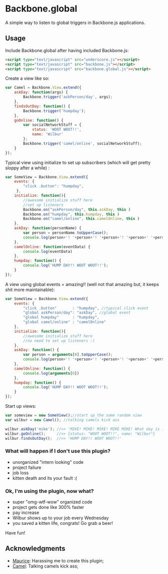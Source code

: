 # Backbone.global

A simple way to listen to global triggers in Backbone.js applications.

## Usage

Include Backbone.global after having included Backbone.js:

```html
<script type="text/javascript" src="underscore.js"></script>
<script type="text/javascript" src="backbone.js"></script>
<script type="text/javascript" src="backbone.global.js"></script>
```

Create a view like so:

```javascript
var Camel = Backbone.View.extend({
    askDay: function(args) { 
        Backbone.trigger('askPerson/day', args);
    },
    findsOutDay: function() { 
        Backbone.trigger('humpday'); 
    },
    goOnline: function() {
        var socialNetworkStuff = {
            status: 'WOOT WOOT!!',
            name: 'Wilbur'
        };
        Backbone.trigger('camel/online', socialNetworkStuff);
    }
});
```

Typical view using initialize to set up subscribers (which will get pretty sloppy after a while) :

```javascript
var SomeView = Backbone.View.extend({
    events: {
        "click .button": "humpday",
     },
    initialize: function(){
        //awesome initialize stuff here
        //set up listeners
        Backbone.on("askPerson/day", this.askDay, this )
        Backbone.on("humpday", this.humpday, this )
        Backbone.on("camel/online", this.camelOnline, this )
    },
    askDay: function(personName) {
        var person = personName.toUpperCase();
        console.log(person+'! '+person+'! '+person+'! '+person+' '+person+'! What day is it?');
    },
    camelOnline: function(eventData) {
        console.log(eventData)
    },
    humpday: function() {
        console.log('HUMP DAY!! WOOT WOOT!!');
    }
});
```

A view using global events = amazing!! (well not that amazing but, it keeps shit more maintainable):

```javascript
var SomeView = Backbone.View.extend({
    events: {
        "click .button"       : "humpday", //typical click event
        "global askPerson/day": "askDay", //global event
        "global humpday"      : "humpday",
        "global camel/online" : "camelOnline"
    },
    initialize: function(){
        //awesome initialize stuff here
        //no need to set up listeners :)
    },
    askDay: function() {
        var person = arguments[0].toUpperCase();
        console.log(person+'! '+person+'! '+person+'! '+person+' '+person+'! What day is it?');
    },
    camelOnline: function() {
        console.log(arguments[0])
    },
    humpday: function() {
        console.log('HUMP DAY!! WOOT WOOT!!');
    }
});
```

Start up views:

```javascript
var someview = new SomeView();//start up the some random view
var wilbur = new Camel(); //talking camels kick ass

wilbur.askDay('mike'); //>> 'MIKE! MIKE! MIKE! MIKE MIKE! What day is it?'
wilbur.goOnline();     //>> {status: "WOOT WOOT!!", name: "Wilbur"}
wilbur.findsOutDay();  //>> 'HUMP DAY!! WOOT WOOT!!'
```

### What will happen if I don't use this plugin?
- unorganized "intern looking" code
- project failure
- job loss
- kitten death and its your fault :(

### Ok, I'm using the plugin, now what?
- super "omg-wtf-wow" organized code
- project gets done like 300% faster
- pay increase
- Wilbur shows up to your job every Wednesday
- you saved a kitten life, congrats! Go grab a beer!


Have fun!

## Acknowledgments

- [Maurice](https://github.com/morficus/): Harassing me to create this plugin;
- [Camel](http://www.youtube.com/watch?v=kWBhP0EQ1lA): Talking camels kick ass;

